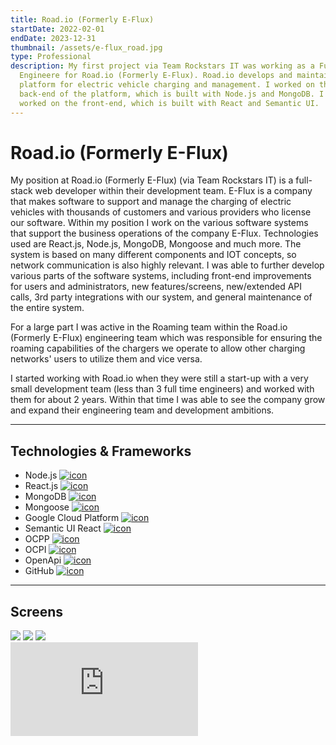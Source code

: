 ```yaml
---
title: Road.io (Formerly E-Flux)
startDate: 2022-02-01
endDate: 2023-12-31
thumbnail: /assets/e-flux_road.jpg
type: Professional
description: My first project via Team Rockstars IT was working as a Full-Stack
  Engineere for Road.io (Formerly E-Flux). Road.io develops and maintains a
  platform for electric vehicle charging and management. I worked on the
  back-end of the platform, which is built with Node.js and MongoDB. I also
  worked on the front-end, which is built with React and Semantic UI.
---
```

# Road.io (Formerly E-Flux)

My position at Road.io (Formerly E-Flux) (via Team Rockstars IT) is a full-stack web developer within their development team. E-Flux is a company that makes software to support and manage the charging of electric vehicles with thousands of customers and various providers who license our software. Within my position I work on the various software systems that support the business operations of the company E-Flux. Technologies used are React.js, Node.js, MongoDB, Mongoose and much more. The system is based on many different components and IOT concepts, so network communication is also highly relevant. I was able to further develop various parts of the software systems, including front-end improvements for users and administrators, new features/screens, new/extended API calls, 3rd party integrations with our system, and general maintenance of the entire system.

For a large part I was active in the Roaming team within the Road.io (Formerly E-Flux) engineering team which was responsible for ensuring the roaming capabilities of the chargers we operate to allow other charging networks' users to utilize them and vice versa.

I started working with Road.io when they were still a start-up with a very small development team (less than 3 full time engineers) and worked with them for about 2 years. Within that time I was able to see the company grow and expand their engineering team and development ambitions.

- - -

## Technologies & Frameworks

<ul class="icon-list">
<li>Node.js <a href="https://nodejs.org/en"><img src="/assets/nodejs.png" alt="icon"></a></li>
<li>React.js <a href="https://react.dev/"><img src="/assets/react.png" alt="icon"></a></li>
<li>MongoDB <a href="https://www.mongodb.com/"><img src="/assets/mongodb.png" alt="icon"></a></li>
<li>Mongoose <a href="https://mongoosejs.com/"><img src="/assets/mongoose.png" alt="icon"></a></li>
<li>Google Cloud Platform <a href="https://cloud.google.com/"><img src="/assets/google-cloud-platform.png" alt="icon"></a></li>
<li>Semantic UI React <a href="https://react.semantic-ui.com/"><img src="/assets/semantic-ui-react.png" alt="icon"></a></li>
<li>OCPP <a href="https://openchargealliance.org/"><img src="/assets/ocpp.png" alt="icon"></a></li>
<li>OCPI <a href="https://evroaming.org/"><img src="/assets/ocpi.png" alt="icon"></a></li>
<li>OpenApi <a href="https://www.openapis.org/"><img src="/assets/openapi.png" alt="icon"></a></li>
<li>GitHub <a href="https://github.com/"><img src="/assets/github.png" alt="icon"></a></li>
</ul>

- - -

## Screens

<div class="images-grid">
<img src="/assets/dashboard.e-flux.io_.png" />
<img src="/assets/dashboard.e-flux.io_-1-.png" />
<img src="/assets/schermafbeelding-2024-01-25-163305.png" />
</div>

<div class="video-container"><iframe class="youtube-embed" src="https://www.youtube.com/embed/WZ2oaUdtNgc" frameBorder="0" allow="accelerometer; autoplay; clipboard-write; encrypted-media; gyroscope; picture-in-picture" allowFullScreen> </iframe></div>